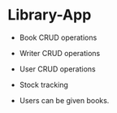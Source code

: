 # Library-App

* Book CRUD operations

* Writer CRUD operations

* User CRUD operations

* Stock tracking

* Users can be given books.
